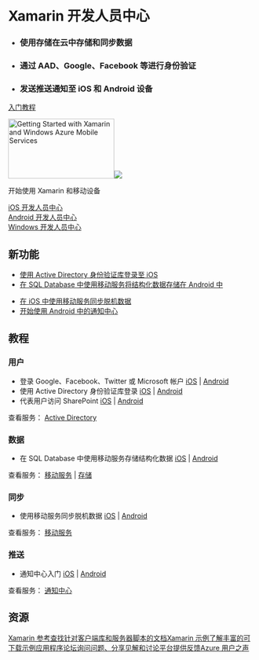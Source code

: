 <div>
  <h1>Xamarin 开发人员中心</h1>
  <div>
    <ul>
      <li>
        <h3>使用存储在云中存储和同步数据</h3>
      </li>
      <li>
        <h3>通过 AAD、Google、Facebook 等进行身份验证</h3>
      </li>
      <li>
        <h3>发送推送通知至 iOS 和 Android 设备</h3>
      </li>
    </ul>
    <p><a href="http://azure.microsoft.com/zh-cn/documentation/articles/partner-xamarin-mobile-services-ios-get-started/" ms.pgarea="content" ms.cmpgrp="body" ms.cmptyp="button" ms.cmpnm="入门教程" ms.title="" km.title="" ms.interactiontype="22">入门教程</a></p>
  </div>
  <div><a href="http://azure.microsoft.com/zh-cn/documentation/videos/getting-started-with-xamarin-and-mobile-services/" data-control="" data-expanding="false" data-ch9="http://channel9.msdn.com/Series/Windows-Azure-Mobile-Services/Getting-Started-with-Xamarin-and-Windows-Azure-Mobile-Services/player/" data-caption="zh-cn" ms.pgarea="content" ms.cmpgrp="body" ms.cmptyp="video" ms.cmpnm="07-19-2013 10 min, 05 sec" ms.title="Getting Started with Xamarin and Windows Azure Mobile Services" km.title="Getting Started with Xamarin and Windows Azure Mobile Services" ms.interactiontype="1"><img src="http://video.ch9.ms/ch9/c7ba/4d4ff8db-8198-4465-8431-7cc00597c7ba/GettingStartedWithXamarinAndMobileServices_512.jpg" alt="Getting Started with Xamarin and Windows Azure Mobile Services" data-control="thumbnail" height="122" width="216"><img src="http://acom.azurecomcdn.net/80C57D/cdn/images/cvt-2033c2e7d39044eb77e5fe971ce2f3c80db5c52b/icon/VideoPlay.svg"></a>
    <p>开始使用 Xamarin 和移动设备</p>
  </div>
</div>
<div>
  <div><a href="http://azure.microsoft.com/zh-cn/develop/mobile/ios" ms.pgarea="content" ms.cmpgrp="body" ms.cmptyp="link" ms.cmpnm="iOS 开发人员中心" ms.title="" km.title="" ms.interactiontype="1">iOS 开发人员中心</a></div>
  <div><a href="http://azure.microsoft.com/zh-cn/develop/mobile/android" ms.pgarea="content" ms.cmpgrp="body" ms.cmptyp="link" ms.cmpnm="Android 开发人员中心" ms.title="" km.title="" ms.interactiontype="1">Android 开发人员中心</a></div>
  <div><a href="http://azure.microsoft.com/zh-cn/develop/mobile/windows" ms.pgarea="content" ms.cmpgrp="body" ms.cmptyp="link" ms.cmpnm="Windows 开发人员中心" ms.title="" km.title="" ms.interactiontype="1">Windows 开发人员中心</a></div>
</div>
<div>
  <h2>新功能</h2>
  <div>
    <ul>
      <li><a href="http://azure.microsoft.com/zh-cn/documentation/articles/mobile-services-dotnet-backend-xamarin-ios-adal-sso-authentication/" ms.pgarea="content" ms.cmpgrp="body" ms.cmptyp="link list link" ms.cmpnm=" | 使用 Active Directory 身份验证库登录至 iOS" ms.title="" km.title="" ms.interactiontype="1" ms.index="0">使用 Active Directory 身份验证库登录至 iOS</a></li>
      <li><a href="http://azure.microsoft.com/zh-cn/documentation/articles/partner-xamarin-mobile-services-android-get-started-data/" ms.pgarea="content" ms.cmpgrp="body" ms.cmptyp="link list link" ms.cmpnm=" | 在 SQL Database 中使用移动服务将结构化数据存储在 Android 中" ms.title="" km.title="" ms.interactiontype="1" ms.index="1">在 SQL Database 中使用移动服务将结构化数据存储在 Android 中</a></li>
    </ul>
  </div>
  <div>
    <ul>
      <li><a href="http://azure.microsoft.com/zh-cn/documentation/articles/mobile-services-xamarin-ios-get-started-offline-data/" ms.pgarea="content" ms.cmpgrp="body" ms.cmptyp="link list link" ms.cmpnm=" | 在 iOS 中使用移动服务同步脱机数据" ms.title="" km.title="" ms.interactiontype="1" ms.index="0">在 iOS 中使用移动服务同步脱机数据</a></li>
      <li><a href="http://azure.microsoft.com/zh-cn/documentation/articles/partner-xamarin-notification-hubs-android-get-started/" ms.pgarea="content" ms.cmpgrp="body" ms.cmptyp="link list link" ms.cmpnm=" | 开始使用 Android 中的通知中心" ms.title="" km.title="" ms.interactiontype="1" ms.index="1">开始使用 Android 中的通知中心</a></li>
    </ul>
  </div>
</div>
<div>
  <h2>教程</h2>
</div>
<div>
  <div>
    <h3 data-jumpto-stop="true">用户</h3>
  </div>
  <div>
    <ul>
      <li>登录 Google、Facebook、Twitter 或 Microsoft 帐户 <a href="http://azure.microsoft.com/zh-cn/documentation/articles/partner-xamarin-mobile-services-ios-get-started-users/" ms.pgarea="content" ms.cmpgrp="body" ms.cmptyp="link list link" ms.cmpnm=" | iOS" ms.title="" km.title="" ms.interactiontype="1" ms.index="0">iOS</a> | <a href="http://azure.microsoft.com/zh-cn/documentation/articles/partner-xamarin-mobile-services-android-get-started-users/" ms.pgarea="content" ms.cmpgrp="body" ms.cmptyp="link list link" ms.cmpnm=" | iOS" ms.title="" km.title="" ms.interactiontype="1" ms.index="0">Android</a></li>
      <li>使用 Active Directory 身份验证库登录 <a href="http://azure.microsoft.com/zh-cn/documentation/articles/mobile-services-dotnet-backend-xamarin-ios-adal-sso-authentication/" ms.pgarea="content" ms.cmpgrp="body" ms.cmptyp="link list link" ms.cmpnm=" | iOS" ms.title="" km.title="" ms.interactiontype="1" ms.index="1">iOS</a> | <a href="https://github.com/AzureADSamples/NativeClient-Xamarin-Android" ms.pgarea="content" ms.cmpgrp="body" ms.cmptyp="link list link" ms.cmpnm=" | iOS" ms.title="" km.title="" ms.interactiontype="1" ms.index="1">Android</a></li>
      <li>代表用户访问 SharePoint <a href="http://azure.microsoft.com/zh-cn/documentation/articles/mobile-services-dotnet-backend-calling-sharepoint-on-behalf-of-user/" ms.pgarea="content" ms.cmpgrp="body" ms.cmptyp="link list link" ms.cmpnm=" | iOS" ms.title="" km.title="" ms.interactiontype="1" ms.index="2">iOS</a> | <a href="http://azure.microsoft.com/zh-cn/documentation/articles/mobile-services-dotnet-backend-calling-sharepoint-on-behalf-of-user/" ms.pgarea="content" ms.cmpgrp="body" ms.cmptyp="link list link" ms.cmpnm=" | iOS" ms.title="" km.title="" ms.interactiontype="1" ms.index="2">Android</a></li>
    </ul>
    <p>查看服务： <a href="https://github.com/AzureAD" ms.pgarea="content" ms.cmpgrp="body" ms.cmptyp="link" ms.cmpnm="Active Directory" ms.title="" km.title="" ms.interactiontype="1">Active Directory</a></p>
  </div>
</div>
<div>
  <div>
    <h3 data-jumpto-stop="true">数据</h3>
  </div>
  <div>
    <ul>
      <li>在 SQL Database 中使用移动服务存储结构化数据 <a href="http://azure.microsoft.com/zh-cn/documentation/articles/partner-xamarin-mobile-services-ios-get-started-data/" ms.pgarea="content" ms.cmpgrp="body" ms.cmptyp="link list link" ms.cmpnm=" | iOS" ms.title="" km.title="" ms.interactiontype="1" ms.index="0">iOS</a> | <a href="http://azure.microsoft.com/zh-cn/documentation/articles/partner-xamarin-mobile-services-android-get-started-data/" ms.pgarea="content" ms.cmpgrp="body" ms.cmptyp="link list link" ms.cmpnm=" | iOS" ms.title="" km.title="" ms.interactiontype="1" ms.index="0">Android</a></li>
    </ul>
    <p>查看服务： <a href="http://azure.microsoft.com/zh-cn/documentation/services/mobile-services/" ms.pgarea="content" ms.cmpgrp="body" ms.cmptyp="link" ms.cmpnm="移动服务" ms.title="" km.title="" ms.interactiontype="1">移动服务</a> | <a href="http://azure.microsoft.com/zh-cn/documentation/services/storage/" ms.pgarea="content" ms.cmpgrp="body" ms.cmptyp="link" ms.cmpnm="存储" ms.title="" km.title="" ms.interactiontype="1">存储</a></p>
  </div>
</div>
<div>
  <div>
    <h3 data-jumpto-stop="true">同步</h3>
  </div>
  <div>
    <ul>
      <li>使用移动服务同步脱机数据 <a href="http://azure.microsoft.com/zh-cn/documentation/articles/mobile-services-xamarin-ios-get-started-offline-data/" ms.pgarea="content" ms.cmpgrp="body" ms.cmptyp="link list link" ms.cmpnm=" | iOS" ms.title="" km.title="" ms.interactiontype="1" ms.index="0">iOS</a> | <a href="http://azure.microsoft.com/zh-cn/documentation/articles/mobile-services-xamarin-android-get-started-offline-data/" ms.pgarea="content" ms.cmpgrp="body" ms.cmptyp="link list link" ms.cmpnm=" | iOS" ms.title="" km.title="" ms.interactiontype="1" ms.index="0">Android</a></li>
    </ul>
    <p>查看服务： <a href="http://azure.microsoft.com/zh-cn/documentation/services/mobile-services/" ms.pgarea="content" ms.cmpgrp="body" ms.cmptyp="link" ms.cmpnm="移动服务" ms.title="" km.title="" ms.interactiontype="1">移动服务</a></p>
  </div>
</div>
<div>
  <div>
    <h3 data-jumpto-stop="true">推送</h3>
  </div>
  <div>
    <ul>
      <li>通知中心入门 <a href="http://azure.microsoft.com/zh-cn/documentation/articles/partner-xamarin-notification-hubs-ios-get-started/" ms.pgarea="content" ms.cmpgrp="body" ms.cmptyp="link list link" ms.cmpnm=" | iOS" ms.title="" km.title="" ms.interactiontype="1" ms.index="0">iOS</a> | <a href="http://azure.microsoft.com/zh-cn/documentation/articles/partner-xamarin-notification-hubs-android-get-started/" ms.pgarea="content" ms.cmpgrp="body" ms.cmptyp="link list link" ms.cmpnm=" | iOS" ms.title="" km.title="" ms.interactiontype="1" ms.index="0">Android</a></li>
    </ul>
    <p>查看服务： <a href="http://azure.microsoft.com/zh-cn/documentation/services/notification-hubs/" ms.pgarea="content" ms.cmpgrp="body" ms.cmptyp="link" ms.cmpnm="通知中心" ms.title="" km.title="" ms.interactiontype="1">通知中心</a></p>
  </div>
</div>
<div>
  <h2 data-jumpto-stop="true">资源</h2>
  <div><a href="http://developer.xamarin.com/guides/cross-platform/azure/mobile-services/" ms.pgarea="content" ms.cmpgrp="body" ms.cmptyp="resource block link" ms.cmpnm="Xamarin 参考 查找针对客户端库和服务器脚本的文档" ms.title="" km.title="" ms.interactiontype="1">Xamarin 参考查找针对客户端库和服务器脚本的文档</a><a href="http://developer.xamarin.com/guides/cross-platform/azure/mobile-services/" ms.pgarea="content" ms.cmpgrp="body" ms.cmptyp="resource block link" ms.cmpnm="Xamarin 示例 了解丰富的可下载示例应用程序" ms.title="" km.title="" ms.interactiontype="1">Xamarin 示例了解丰富的可下载示例应用程序</a><a href="https://social.msdn.microsoft.com/Forums/azure/en-US/home?category=windowsazureplatform%2Cwindowsazureplatformctp%2Cwindowsazure&forum=azurescheduler%2CTFService%2Cazureapimgmt%2Chypervrecovmgr%2Cazuresearch%2Cazurecache%2Cwindowsazurewebsitespreview%2Cwindowsazureactiveauthentication%2Cnotificationhubs%2Cwindowsazurepurchasing%2Cservbus%2Cwindowsazurepack%2Chdinsight%2Cssdsgetstarted%2Cazureautomation%2CWindowsAzureAD%2Cwindowsazuredata%2CDataMarket%2Cwindowsazuremanagement%2Cwindowsazuredevelopment%2CWAVirtualMachinesforWindows%2Cazurebiztalksvcs%2Cwindowsazureonlinebackup%2Cazuremobile%2Cazurescripting%2CWAVirtualMachinesVirtualNetwork%2CAzureDocumentDB%2CMediaServices%2CAzureRemoteApp%2CWAVirtualMachinesforLinux%2Cwavirtualmachinesforbiztalkserver%2Cappfabricctp%2Csocialanalytics%2CMachineLearning%2Cazurescheduler%2CTFService%2Cazureapimgmt%2Chypervrecovmgr%2CAzureDataFactory%2Cazuresearch%2Cazurecache%2Cwindowsazurewebsitespreview%2Cwindowsazureactiveauthentication%2Cazurebatch%2Cnotificationhubs%2Cwindowsazurepurchasing%2Cservbus%2Cwindowsazurepack%2Chdinsight%2Cssdsgetstarted%2Cazureautomation%2CWindowsAzureAD%2Cwindowsazuredata%2CDataMarket%2Cwindowsazuremanagement%2Cwindowsazuredevelopment%2CWAVirtualMachinesforWindows%2Cazurebiztalksvcs%2Cwindowsazureonlinebackup%2Cazuremobile%2Cazurescripting%2CWAVirtualMachinesVirtualNetwork%2CAzureStreamAnalytics%2CAzureDocumentDB%2CMediaServices%2CAzureRemoteApp%2CWAVirtualMachinesforLinux%2Cwavirtualmachinesforbiztalkserver%2Cappfabricctp%2Csocialanalytics%2CMachineLearning&filter=alltypes&sort=relevancedesc&brandIgnore=True&filter=alltypes&searchTerm=xamarin" ms.pgarea="content" ms.cmpgrp="body" ms.cmptyp="resource block link" ms.cmpnm="论坛 询问问题、分享见解和讨论平台" ms.title="" km.title="" ms.interactiontype="1">论坛询问问题、分享见解和讨论平台</a><a href="http://azure.microsoft.com/zh-cn/develop/mobile/xamarin/#" data-forum="216254" ms.pgarea="content" ms.cmpgrp="body" ms.cmptyp="resource block link" ms.cmpnm="提供反馈 Azure 用户之声" ms.title="" km.title="" ms.interactiontype="1">提供反馈Azure 用户之声</a></div>
</div>
